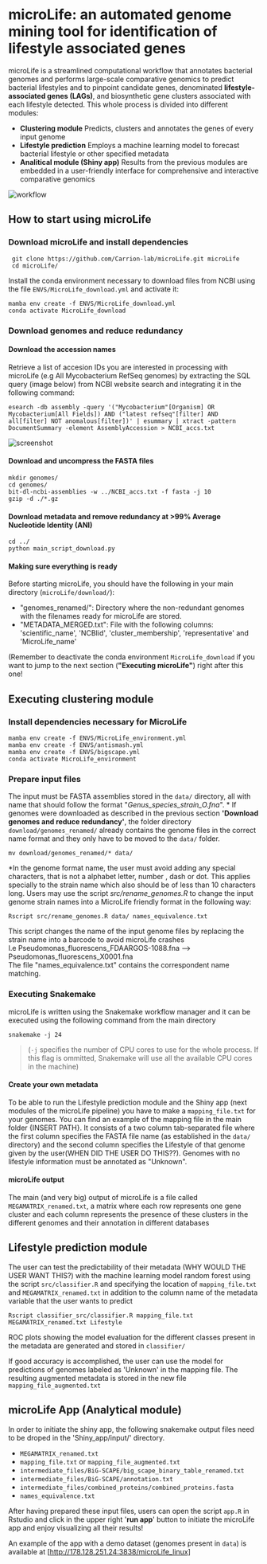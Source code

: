 # microLife: an automated genome mining tool for identification of lifestyle associated genes

microLife is a streamlined computational workflow that annotates bacterial genomes and performs large-scale comparative genomics to predict bacterial lifestyles and to pinpoint candidate genes, denominated  **lifestyle-associated genes (LAGs)**, and biosynthetic gene clusters associated with each lifestyle detected. This whole process is divided into different modules:

- **Clustering module**
	Predicts, clusters and annotates the genes of every input genome
- **Lifestyle prediction**
	Employs a machine learning model to forecast bacterial lifestyle or other specified metadata
- **Analitical module (Shiny app)**
	Results from the previous modules are embedded in a user-friendly interface for comprehensive and interactive comparative genomics


![workflow](https://user-images.githubusercontent.com/69348873/231155358-7fbebb3c-f6f6-406a-989b-9d273b83aa1e.png)

## How to start using microLife
### Download microLife and install dependencies

```
 git clone https://github.com/Carrion-lab/microLife.git microLife
 cd microLife/
```
Install the conda environment necessary to download files from NCBI using the file `ENVS/MicroLife_download.yml` and activate it:

```
mamba env create -f ENVS/MicroLife_download.yml
conda activate MicroLife_download
```

### Download genomes and reduce redundancy



#### Download the accession names 
Retrieve a list of accesion IDs you are interested in processing with microLife (e.g All Mycobacterium RefSeq genomes) by extracting the SQL query (image below) from NCBI website search and integrating it in the following command:

```
esearch -db assembly -query '("Mycobacterium"[Organism] OR Mycobacterium[All Fields]) AND ("latest refseq"[filter] AND all[filter] NOT anomalous[filter])' | esummary | xtract -pattern         DocumentSummary -element AssemblyAccession > NCBI_accs.txt
```

![screenshot](https://user-images.githubusercontent.com/69348873/231155408-8ccbc10e-ce6f-4e24-bf2a-81c6e8f10aad.png)


#### Download and uncompress the FASTA files

```
mkdir genomes/
cd genomes/
bit-dl-ncbi-assemblies -w ../NCBI_accs.txt -f fasta -j 10
gzip -d ./*.gz
```

#### Download metadata and remove redundancy at >99% Average Nucleotide Identity (ANI)

```
cd ../
python main_script_download.py
```

#### Making sure everything is ready
Before starting microLife, you should have the following in your main directory (`microLife/download/`):
-   "genomes_renamed/": Directory where the non-redundant genomes with the filenames ready for microLife are stored.
-   "METADATA_MERGED.txt": File with the following columns: 'scientific_name', 'NCBIid', 'cluster_membership', 'representative' and 'MicroLife_name'

(Remember to deactivate the conda environment `MicroLife_download` if you want to jump to the next section (**"Executing microLife"**) right after this one!

## Executing clustering module
### Install dependencies necessary for MicroLife

```
mamba env create -f ENVS/MicroLife_environment.yml
mamba env create -f ENVS/antismash.yml
mamba env create -f ENVS/bigscape.yml
conda activate MicroLife_environment
```

### Prepare input files
The input must be FASTA assemblies stored in the `data/` directory, all with name that should follow the format "*Genus_species_strain_O.fna*". *
If genomes were downloaded as described in the previous section **'Download genomes and reduce redundancy'**, the folder directory `download/genomes_renamed/` already contains the genome files in the correct name format and they only have to be moved to the `data/` folder.
```
mv download/genomes_renamed/* data/
```

*In the genome format name, the user must avoid adding any special characters, that is not a alphabet letter, number , dash or dot. This applies specially to the strain name which also should be of less than 10 characters long. Users may use the script *src/rename_genomes.R* to change the input genome strain names into a MicroLife friendly format in the following way:

```
Rscript src/rename_genomes.R data/ names_equivalence.txt
```
This script changes the name of the input genome files by replacing the strain name into a barcode to avoid microLife crashes \
I.e Pseudomonas_fluorescens_FDAARGOS-1088.fna --> Pseudomonas_fluorescens_X0001.fna \
The file "names_equivalence.txt" contains the correspondent name matching.

### Executing Snakemake
microLife is written using the Snakemake workflow manager and it can be executed using the following command from the main directory

```
snakemake -j 24
```

> (`-j` specifies the number of CPU cores to use for the whole process. If this flag is ommitted, Snakemake will use all the available CPU cores in the machine)

#### Create your own metadata

To be able to run the Lifestyle prediction module and the Shiny app (next modules of the microLife pipeline) you have to make a `mapping_file.txt` for your genomes. You can find an example of the mapping file in the main folder {INSERT PATH}. It consists of a two column tab-separated file where the first column specifies the FASTA file name (as established in the `data/` directory) and the second column specifies the Lifestyle of that genome given by the user(WHEN DID THE USER DO THIS??). Genomes with no lifestyle information must be annotated as "Unknown".

#### microLife output

The main (and very big) output of microLife is a file called `MEGAMATRIX_renamed.txt`, a matrix where each row represents one gene cluster and each column represents the presence of these clusters in the different genomes and their annotation in different databases


## Lifestyle prediction module
The user can test the predictability of their metadata (WHY WOULD THE USER WANT THIS?) with the machine learning model random forest using the script `src/classifier.R` and specifying the location of `mapping_file.txt` and `MEGAMATRIX_renamed.txt` in addition to the column name of the metadata variable that the user wants to predict

```
Rscript classifier_src/classifier.R mapping_file.txt MEGAMATRIX_renamed.txt Lifestyle
```
ROC plots showing the model evaluation for the different classes present in the metadata are generated and stored in `classifier/`

If good accuracy is accomplished, the user can use the model for predictions of genomes labeled as 'Unknown' in the mapping file. The resulting augmented metadata is stored in the new file `mapping_file_augmented.txt`


## microLife App (Analytical module)

In order to initiate the shiny app, the following snakemake output files need to be droped in the 'Shiny_app/input/' directory.


-   `MEGAMATRIX_renamed.txt`
-   `mapping_file.txt` or `mapping_file_augmented.txt`
-   `intermediate_files/BiG-SCAPE/big_scape_binary_table_renamed.txt`
-   `intermediate_files/BiG-SCAPE/annotation.txt`
-   `intermediate_files/combined_proteins/combined_proteins.fasta`
-   `names_equivalence.txt`

After having prepared these input files, users can open the script `app.R` in Rstudio and click in the upper right '**run app**' button to initiate the microLife app and enjoy visualizing all their results!

An example of the app with a demo dataset (genomes present in `data`) is available at [http://178.128.251.24:3838/microLife_linux]

